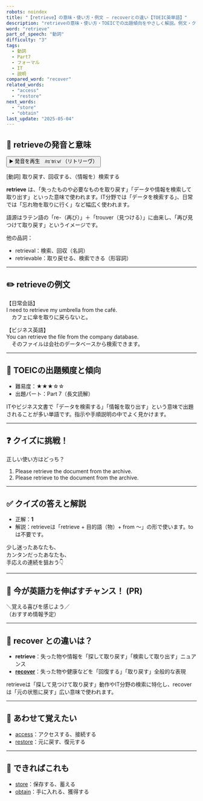 ```yaml
---
robots: noindex
title: "【retrieve】の意味・使い方・例文 ― recoverとの違い【TOEIC英単語】"
description: "retrieveの意味・使い方・TOEICでの出題傾向をやさしく解説。例文・クイズ付きでrecoverとの違いもわかりやすく学べます。"
word: "retrieve"
part_of_speech: "動詞"
difficulty: "3"
tags:
  - 動詞
  - Part7
  - フォーマル
  - IT
  - 説明
compared_word: "recover"
related_words:
  - "access"
  - "restore"
next_words:
  - "store"
  - "obtain"
last_update: "2025-05-04"
---
```


## 🔰 retrieveの発音と意味

<button class="play-audio" onclick="playTTS('retrieve')">
  <span class="play-audio-main">
    ▶️ 発音を再生　/rɪˈtriːv/
  </span>
  <span class="play-audio-sub">
    （リトリーヴ）
  </span>
</button>

[動詞] 取り戻す、回収する、（情報を）検索する

**retrieve** は、「失ったものや必要なものを取り戻す」「データや情報を検索して取り出す」といった意味で使われます。IT分野では「データを検索する」、日常では「忘れ物を取りに行く」など幅広く使われます。

語源はラテン語の「re-（再び）」＋「trouver（見つける）」に由来し、「再び見つけて取り戻す」というイメージです。

他の品詞：  
- retrieval：検索、回収（名詞）
- retrievable：取り戻せる、検索できる（形容詞）

---

## ✏️ retrieveの例文

【日常会話】  
I need to retrieve my umbrella from the café.  
　カフェに傘を取りに戻らないと。

【ビジネス英語】  
You can retrieve the file from the company database.  
　そのファイルは会社のデータベースから検索できます。

---

## 🎯 TOEICの出題頻度と傾向

- 難易度：★★★☆☆
- 出題パート：Part 7（長文読解）

ITやビジネス文書で「データを検索する」「情報を取り出す」という意味で出題されることが多い単語です。指示や手順説明の中でよく見かけます。

---

## ❓ クイズに挑戦！

正しい使い方はどっち？

1. Please retrieve the document from the archive.  
2. Please retrieve to the document from the archive.

---

## ✅ クイズの答えと解説

- 正解：**1**
- 解説：retrieveは「retrieve + 目的語（物）+ from ～」の形で使います。toは不要です。

少し迷ったあなたも、  
カンタンだったあなたも、  
手応えの連続を狙おう👇️

---

## 🚀 今が英語力を伸ばすチャンス！ (PR)

<div class="info-center">
＼覚える喜びを感じよう／<br>  
（おすすめ情報予定）
</div>

---

## 🤔  recover との違いは？

- **retrieve**：失った物や情報を「探して取り戻す」「検索して取り出す」ニュアンス
- **[recover](/word/recover/)**：失った物や健康などを「回復する」「取り戻す」全般的な表現

retrieveは「探して見つけて取り戻す」動作やIT分野の検索に特化し、recoverは「元の状態に戻す」広い意味で使われます。

---

## 🧩 あわせて覚えたい

- [access](/word/access/)：アクセスする、接続する
- [restore](/word/restore/)：元に戻す、復元する

---

## 📖 できればこれも

- [store](/word/store/)：保存する、蓄える
- [obtain](/word/obtain/)：手に入れる、獲得する

<!-- cvid: aid35_bid42 -->
